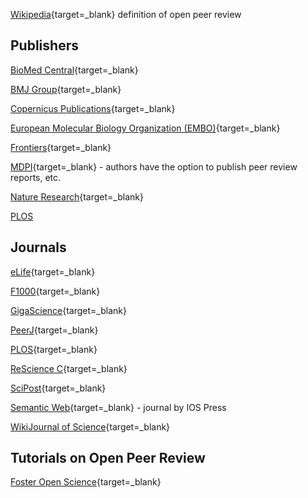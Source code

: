 
[Wikipedia](https://en.wikipedia.org/wiki/Open_peer_review){target=_blank} definition of open peer review

## Publishers

[BioMed Central](https://www.biomedcentral.com/){target=_blank}

[BMJ Group](https://www.bmj.com/){target=_blank}

[Copernicus Publications](https://publications.copernicus.org/){target=_blank}

[European Molecular Biology Organization (EMBO)](https://www.embo.org/){target=_blank}

[Frontiers](https://www.frontiersin.org/){target=_blank}

[MDPI](https://www.mdpi.com/){target=_blank} - authors have the option to publish peer review reports, etc.

[Nature Research](https://www.nature.com/nature-portfolio/editorial-policies/peer-review){target=_blank}

[PLOS](https://plos.org/resource/open-peer-review/)

## Journals

[eLife](https://elifesciences.org/){target=_blank}

[F1000](https://f1000research.com/){target=_blank}

[GigaScience](https://academic.oup.com/gigascience){target=_blank}

[PeerJ](https://peerj.com/){target=_blank}

[PLOS](https://plos.org/resource/open-peer-review/){target=_blank}

[ReScience C](https://rescience.github.io/){target=_blank}

[SciPost](https://scipost.org/){target=_blank}

[Semantic Web](http://www.semantic-web-journal.net/){target=_blank} - journal by IOS Press

[WikiJournal of Science](https://en.wikiversity.org/wiki/WikiJournal_of_Science){target=_blank}

## Tutorials on Open Peer Review

[Foster Open Science](https://www.fosteropenscience.eu/learning/open-peer-review){target=_blank}
